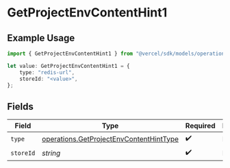 # GetProjectEnvContentHint1

## Example Usage

```typescript
import { GetProjectEnvContentHint1 } from "@vercel/sdk/models/operations";

let value: GetProjectEnvContentHint1 = {
    type: "redis-url",
    storeId: "<value>",
};
```

## Fields

| Field                                                                                              | Type                                                                                               | Required                                                                                           | Description                                                                                        |
| -------------------------------------------------------------------------------------------------- | -------------------------------------------------------------------------------------------------- | -------------------------------------------------------------------------------------------------- | -------------------------------------------------------------------------------------------------- |
| `type`                                                                                             | [operations.GetProjectEnvContentHintType](../../models/operations/getprojectenvcontenthinttype.md) | :heavy_check_mark:                                                                                 | N/A                                                                                                |
| `storeId`                                                                                          | *string*                                                                                           | :heavy_check_mark:                                                                                 | N/A                                                                                                |